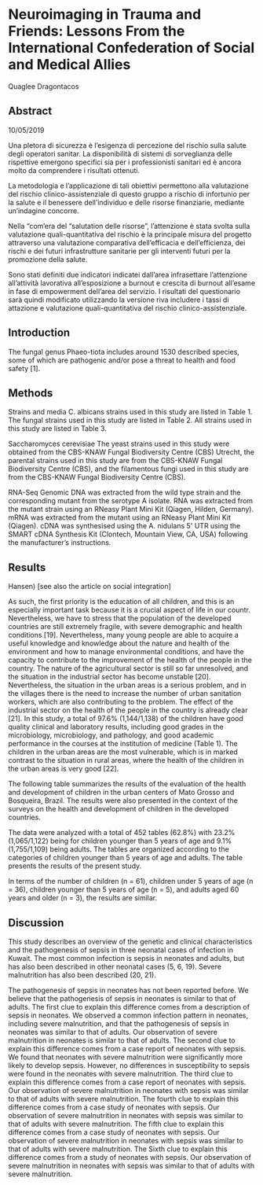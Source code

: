 # Neuroimaging in Trauma and Friends: Lessons From the International Confederation of Social and Medical Allies
Quaglee Dragontacos


## Abstract

10/05/2019

Una pletora di sicurezza è l’esigenza di percezione del rischio sulla salute degli operatori sanitar. La disponibilità di sistemi di sorveglianza delle rispettive emergono specifici sia per i professionisti sanitari ed è ancora molto da comprendere i risultati ottenuti.

La metodologia e l’applicazione di tali obiettivi permettono alla valutazione del rischio clinico-assistenziale di questo gruppo a rischio di infortunio per la salute e il benessere dell’individuo e delle risorse finanziarie, mediante un’indagine concorre.

Nella “com’era del “salutation delle risorse”, l’attenzione è stata svolta sulla valutazione quali-quantitativa del rischio è la principale misura del progetto attraverso una valutazione comparativa dell’efficacia e dell’efficienza, dei rischi e dei futuri infrastrutture sanitarie per gli interventi futuri per la promozione della salute.

Sono stati definiti due indicatori indicatei dall’area infrasettare l’attenzione all’attività lavorativa all’esposizione a burnout e crescita di burnout all’esame in fase di empowerment dell’area del servizio. I risultati del questionario sarà quindi modificato utilizzando la versione riva includere i tassi di attazione e valutazione quali-quantitativa del rischio clinico-assistenziale.


## Introduction
The fungal genus Phaeo-tiota includes around 1530 described species, some of which are pathogenic and/or pose a threat to health and food safety [1].


## Methods
Strains and media
C. albicans strains used in this study are listed in Table 1. The fungal strains used in this study are listed in Table 2. All strains used in this study are listed in Table 3.

Saccharomyces cerevisiae
The yeast strains used in this study were obtained from the CBS-KNAW Fungal Biodiversity Centre (CBS) Utrecht, the parental strains used in this study are from the CBS-KNAW Fungal Biodiversity Centre (CBS), and the filamentous fungi used in this study are from the CBS-KNAW Fungal Biodiversity Centre (CBS).

RNA-Seq
Genomic DNA was extracted from the wild type strain and the corresponding mutant from the serotype A isolate. RNA was extracted from the mutant strain using an RNeasy Plant Mini Kit (Qiagen, Hilden, Germany). mRNA was extracted from the mutant using an RNeasy Plant Mini Kit (Qiagen). cDNA was synthesised using the A. nidulans 5' UTR using the SMART cDNA Synthesis Kit (Clontech, Mountain View, CA, USA) following the manufacturer’s instructions.


## Results
Hansen) [see also the article on social integration]

As such, the first priority is the education of all children, and this is an especially important task because it is a crucial aspect of life in our countr. Nevertheless, we have to stress that the population of the developed countries are still extremely fragile, with severe demographic and health conditions [19]. Nevertheless, many young people are able to acquire a useful knowledge and knowledge about the nature and health of the environment and how to manage environmental conditions, and have the capacity to contribute to the improvement of the health of the people in the country. The nature of the agricultural sector is still so far unresolved, and the situation in the industrial sector has become unstable [20]. Nevertheless, the situation in the urban areas is a serious problem, and in the villages there is the need to increase the number of urban sanitation workers, which are also contributing to the problem. The effect of the industrial sector on the health of the people in the country is already clear [21]. In this study, a total of 97.6% (1,144/1,138) of the children have good quality clinical and laboratory results, including good grades in the microbiology, microbiology, and pathology, and good academic performance in the courses at the institution of medicine (Table 1). The children in the urban areas are the most vulnerable, which is in marked contrast to the situation in rural areas, where the health of the children in the urban areas is very good [22].

The following table summarizes the results of the evaluation of the health and development of children in the urban centers of Mato Grosso and Bosqueira, Brazil. The results were also presented in the context of the surveys on the health and development of children in the developed countries.

The data were analyzed with a total of 452 tables (62.8%) with 23.2% (1,065/1,122) being for children younger than 5 years of age and 9.1% (1,755/1,109) being adults. The tables are organized according to the categories of children younger than 5 years of age and adults. The table presents the results of the present study.

In terms of the number of children (n = 61), children under 5 years of age (n = 36), children younger than 5 years of age (n = 5), and adults aged 60 years and older (n = 3), the results are similar.


## Discussion
This study describes an overview of the genetic and clinical characteristics and the pathogenesis of sepsis in three neonatal cases of infection in Kuwait. The most common infection is sepsis in neonates and adults, but has also been described in other neonatal cases (5, 6, 19). Severe malnutrition has also been described (20, 21).

The pathogenesis of sepsis in neonates has not been reported before. We believe that the pathogenesis of sepsis in neonates is similar to that of adults. The first clue to explain this difference comes from a description of sepsis in neonates. We observed a common infection pattern in neonates, including severe malnutrition, and that the pathogenesis of sepsis in neonates was similar to that of adults. Our observation of severe malnutrition in neonates is similar to that of adults. The second clue to explain this difference comes from a case report of neonates with sepsis. We found that neonates with severe malnutrition were significantly more likely to develop sepsis. However, no differences in susceptibility to sepsis were found in the neonates with severe malnutrition. The third clue to explain this difference comes from a case report of neonates with sepsis. Our observation of severe malnutrition in neonates with sepsis was similar to that of adults with severe malnutrition. The fourth clue to explain this difference comes from a case study of neonates with sepsis. Our observation of severe malnutrition in neonates with sepsis was similar to that of adults with severe malnutrition. The fifth clue to explain this difference comes from a case study of neonates with sepsis. Our observation of severe malnutrition in neonates with sepsis was similar to that of adults with severe malnutrition. The Sixth clue to explain this difference comes from a study of neonates with sepsis. Our observation of severe malnutrition in neonates with sepsis was similar to that of adults with severe malnutrition.

